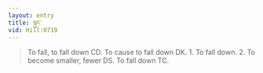 ```yaml
---
layout: entry
title: ལྟུང་
vid: Hill:0719
---
```

> To fall, to fall down CD. To cause to fall down DK. 1. To fall down. 2. To become smaller, fewer DS. To fall down TC.
